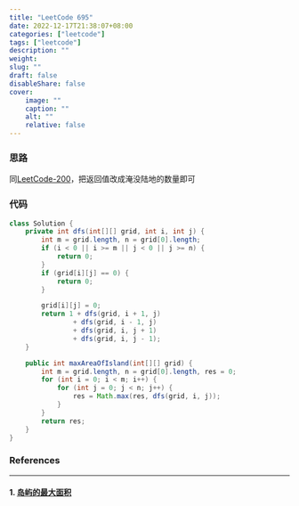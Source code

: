 ```yaml
---
title: "LeetCode 695"
date: 2022-12-17T21:38:07+08:00
categories: ["leetcode"]
tags: ["leetcode"]
description: ""
weight:
slug: ""
draft: false
disableShare: false
cover:
    image: ""
    caption: ""
    alt: ""
    relative: false
---
```


### 思路

同[LeetCode-200](https://blog.zhangmengyang.tk/posts/leetcode/leetcode-200/)，把返回值改成淹没陆地的数量即可

### 代码

```java
class Solution {
    private int dfs(int[][] grid, int i, int j) {
        int m = grid.length, n = grid[0].length;
        if (i < 0 || i >= m || j < 0 || j >= n) {
            return 0;
        }
        if (grid[i][j] == 0) {
            return 0;
        }

        grid[i][j] = 0;
        return 1 + dfs(grid, i + 1, j)
                + dfs(grid, i - 1, j)
                + dfs(grid, i, j + 1)
                + dfs(grid, i, j - 1);
    }

    public int maxAreaOfIsland(int[][] grid) {
        int m = grid.length, n = grid[0].length, res = 0;
        for (int i = 0; i < m; i++) {
            for (int j = 0; j < n; j++) {
                res = Math.max(res, dfs(grid, i, j));
            }
        }
        return res;
    }
}
```

### References

---

#### 1. [岛屿的最大面积](https://leetcode.cn/problems/max-area-of-island/)
